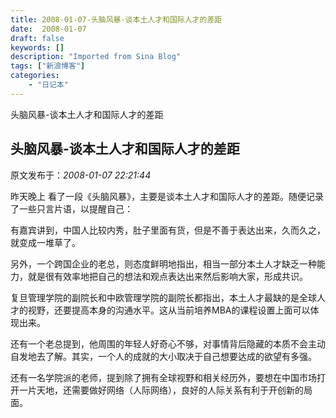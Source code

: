 ```yaml
---
title: 2008-01-07-头脑风暴-谈本土人才和国际人才的差距
date:  2008-01-07
draft: false
keywords: []
description: "Imported from Sina Blog"
tags: ["新浪博客"]
categories: 
    - "日记本"
---
```

头脑风暴-谈本土人才和国际人才的差距
## 头脑风暴-谈本土人才和国际人才的差距

 原文发布于：*2008-01-07 22:21:44*

 
昨天晚上
看了一段《头脑风暴》，主要是谈本土人才和国际人才的差距。随便记录了一些只言片语，以提醒自己： 

有嘉宾讲到，中国人比较内秀，肚子里面有货，但是不善于表达出来，久而久之，就变成一堆草了。

另外，一个跨国企业的老总，则态度鲜明地指出，相当一部分本土人才缺乏一种能力，就是很有效率地把自己的想法和观点表达出来然后影响大家，形成共识。 

复旦管理学院的副院长和中欧管理学院的副院长都指出，本土人才最缺的是全球人才的视野，还要提高本身的沟通水平。这从当前培养MBA的课程设置上面可以体现出来。

 还有一个老总提到，他周围的年轻人好奇心不够，对事情背后隐藏的本质不会主动自发地去了解。其实，一个人的成就的大小取决于自己想要达成的欲望有多强。

 
还有一名学院派的老师，提到除了拥有全球视野和相关经历外，要想在中国市场打开一片天地，还需要做好网络（人际网络），良好的人际关系有利于开创新的局面。


